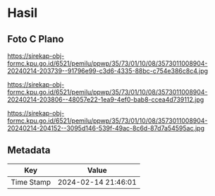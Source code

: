 # Hasil

## Foto C Plano

https://sirekap-obj-formc.kpu.go.id/6521/pemilu/ppwp/35/73/01/10/08/3573011008904-20240214-203739--91796e99-c3d6-4335-88bc-c754e386c8c4.jpg

https://sirekap-obj-formc.kpu.go.id/6521/pemilu/ppwp/35/73/01/10/08/3573011008904-20240214-203806--48057e22-1ea9-4ef0-bab8-ccea4d739112.jpg

https://sirekap-obj-formc.kpu.go.id/6521/pemilu/ppwp/35/73/01/10/08/3573011008904-20240214-204152--3095d146-539f-49ac-8c6d-87d7a54595ac.jpg


## Metadata

| Key        | Value               |
| ---------- | ------------------- |
| Time Stamp | 2024-02-14 21:46:01 |



